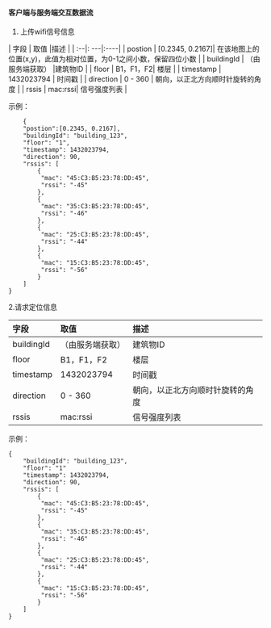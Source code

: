 #### 客户端与服务端交互数据流

1. 上传wifi信号信息

| 字段 | 取值 |描述 |
| :--|: ---|:----|
| postion | [0.2345, 0.2167]| 在该地图上的位置(x,y)，此值为相对位置，为0-1之间小数，保留四位小数 |
| buildingId | （由服务端获取） |建筑物ID |
| floor | B1，F1，F2| 楼层 |
| timestamp | 1432023794 | 时间戳 |
| direction | 0 - 360 | 朝向，以正北方向顺时针旋转的角度 |
| rssis | mac:rssi| 信号强度列表 |

示例：
```
    {
	"postion":[0.2345, 0.2167],
	"buildingId": "building_123",
	"floor": "1",
	"timestamp": 1432023794,
	"direction": 90,
	"rssis": [
		{
		 "mac": "45:C3:B5:23:78:DD:45",
		 "rssi": "-45"
		},
		{
		 "mac": "35:C3:B5:23:78:DD:45",
		 "rssi": "-46"
		},
		{
		 "mac": "25:C3:B5:23:78:DD:45",
		 "rssi": "-44"
		},
		{
		 "mac": "15:C3:B5:23:78:DD:45",
		 "rssi": "-56"
		}
	]
}
```

2.请求定位信息

| 字段 | 取值 | 描述 |
|:-----|:----|:---- |
| buildingId | （由服务端获取） |建筑物ID |
| floor | B1，F1，F2| 楼层 |
| timestamp | 1432023794 | 时间戳 |
| direction | 0 - 360 | 朝向，以正北方向顺时针旋转的角度 |
| rssis | mac:rssi| 信号强度列表 |

示例：

```
{
	"buildingId": "building_123",
	"floor": "1"
	"timestamp": 1432023794,
	"direction": 90,
	"rssis": [
		{
		 "mac": "45:C3:B5:23:78:DD:45",
		 "rssi": "-45"
		},
		{
		 "mac": "35:C3:B5:23:78:DD:45",
		 "rssi": "-46"
		},
		{
		 "mac": "25:C3:B5:23:78:DD:45",
		 "rssi": "-44"
		},
		{
		 "mac": "15:C3:B5:23:78:DD:45",
		 "rssi": "-56"
		}
	]
}
```